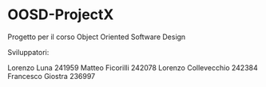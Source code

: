 # OOSD-ProjectX

Progetto per il corso Object Oriented Software Design

Sviluppatori:

Lorenzo Luna 241959
Matteo Ficorilli 242078
Lorenzo Collevecchio 242384
Francesco Giostra 236997
